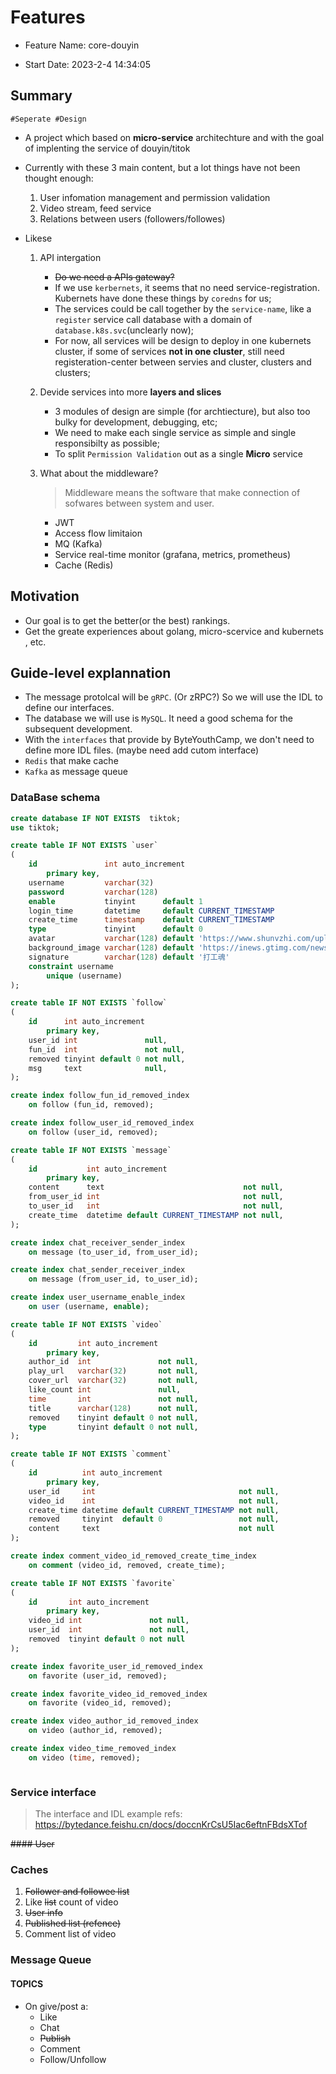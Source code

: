 # Features

- Feature Name: core-douyin

- Start Date: 2023-2-4 14:34:05  

## Summary

`#Seperate #Design`

- A project which based on **micro-service** architechture and with the goal of implenting the service of douyin/titok

- Currently with these 3 main content, but a lot things have not been thought enough:
    1. User infomation management and permission validation
    2. Video stream, feed service
    3. Relations between users (followers/followes)

- Likese
    1. API intergation
        - ~~Do we need a APIs gateway?~~
        - If we use `kerbernets`, it seems that no need service-registration.  Kubernets have done these things by `coredns` for us;  
        - The services could be call together by the `service-name`, like a `register` service call database with a domain of `database.k8s.svc`(unclearly now);
        - For now, all services will be design to deploy in one kubernets cluster, if some of services **not in one cluster**, still need registeration-center between servies and cluster, clusters and clusters;

    2. Devide services into more **layers and slices**
        - 3 modules of design are simple (for archtiecture), but also too bulky for development, debugging, etc;
        - We need to make each single service as  simple and single responsibilty as possible;
        - To split `Permission Validation` out as a single **Micro** service

    3. What about the middleware?
        > Middleware means the software that make connection of sofwares between system and user.
        - JWT
        - Access flow limitaion
        - MQ (Kafka)
        - Service real-time monitor (grafana, metrics, prometheus)
        - Cache (Redis)

## Motivation

- Our goal is to get the better(or the best) rankings.
- Get the greate experiences about golang, micro-scervice and kubernets , etc.

## Guide-level explannation

- The message protolcal will be `gRPC`. (Or zRPC?) So we will use the IDL to define our interfaces.
- The database we will use is `MySQL`. It need a good schema for the subsequent development.
- With the `interfaces` that provide by ByteYouthCamp, we don't need to define more IDL  files. (maybe need add cutom interface)
- `Redis` that make cache
- `Kafka` as message queue

>
### DataBase schema

```sql
create database IF NOT EXISTS  tiktok;
use tiktok;

create table IF NOT EXISTS `user`
(
    id               int auto_increment
        primary key,
    username         varchar(32)                                                                         not null,
    password         varchar(128)                                                                        not null,
    enable           tinyint      default 1                                                              null,
    login_time       datetime     default CURRENT_TIMESTAMP                                              null,
    create_time      timestamp    default CURRENT_TIMESTAMP                                              null,
    type             tinyint      default 0                                                              not null,
    avatar           varchar(128) default 'https://www.shunvzhi.com/uploads/allimg/180731/1TF952E-3.jpg' not null comment '头像',
    background_image varchar(128) default 'https://inews.gtimg.com/newsapp_bt/0/13250363674/1000.jpg'    not null comment '背景图片',
    signature        varchar(128) default '打工魂'                                                          not null comment '签名',
    constraint username
        unique (username)
);

create table IF NOT EXISTS `follow`
(
    id      int auto_increment
        primary key,
    user_id int               null,
    fun_id  int               not null,
    removed tinyint default 0 not null,
    msg     text              null,
);

create index follow_fun_id_removed_index
    on follow (fun_id, removed);

create index follow_user_id_removed_index
    on follow (user_id, removed);

create table IF NOT EXISTS `message`
(
    id           int auto_increment
        primary key,
    content      text                               not null,
    from_user_id int                                not null,
    to_user_id   int                                not null,
    create_time  datetime default CURRENT_TIMESTAMP not null,
);

create index chat_receiver_sender_index
    on message (to_user_id, from_user_id);

create index chat_sender_receiver_index
    on message (from_user_id, to_user_id);

create index user_username_enable_index
    on user (username, enable);

create table IF NOT EXISTS `video`
(
    id         int auto_increment
        primary key,
    author_id  int               not null,
    play_url   varchar(32)       not null,
    cover_url  varchar(32)       not null,
    like_count int               null,
    time       int               not null,
    title      varchar(128)      not null,
    removed    tinyint default 0 not null,
    type       tinyint default 0 not null,
);

create table IF NOT EXISTS `comment`
(
    id          int auto_increment
        primary key,
    user_id     int                                not null,
    video_id    int                                not null,
    create_time datetime default CURRENT_TIMESTAMP not null,
    removed     tinyint  default 0                 not null,
    content     text                               not null
);

create index comment_video_id_removed_create_time_index
    on comment (video_id, removed, create_time);

create table IF NOT EXISTS `favorite`
(
    id       int auto_increment
        primary key,
    video_id int               not null,
    user_id  int               not null,
    removed  tinyint default 0 not null
);

create index favorite_user_id_removed_index
    on favorite (user_id, removed);

create index favorite_video_id_removed_index
    on favorite (video_id, removed);

create index video_author_id_removed_index
    on video (author_id, removed);

create index video_time_removed_index
    on video (time, removed);



```

### Service interface
>
> The interface and IDL example refs: <https://bytedance.feishu.cn/docs/doccnKrCsU5Iac6eftnFBdsXTof>

~~#### User~~

### Caches

1. ~~Follower and followee list~~
2. Like ~~list~~ count of video
3. ~~User info~~
4. ~~Published list (refence)~~
5. Comment list of video

### Message Queue

#### TOPICS

- On give/post a:
  - Like
  - Chat
  - ~~Publish~~
  - Comment
  - Follow/Unfollow

